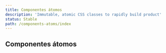 ```yaml
---
title: Componentes átomos
description: 'Immutable, atomic CSS classes to rapidly build product'
status: Stable
path: /components-atoms/index
---
```


## Componentes átomos